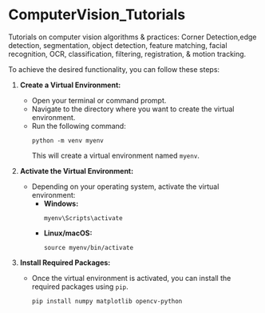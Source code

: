 # ComputerVision_Tutorials
Tutorials on computer vision algorithms &amp; practices: Corner Detection,edge detection, segmentation, object detection, feature matching, facial recognition, OCR, classification, filtering, registration, &amp; motion tracking.

To achieve the desired functionality, you can follow these steps:

1. **Create a Virtual Environment:**
    - Open your terminal or command prompt.
    - Navigate to the directory where you want to create the virtual environment.
    - Run the following command:
        ```
        python -m venv myenv
        ```
      This will create a virtual environment named `myenv`.

2. **Activate the Virtual Environment:**
    - Depending on your operating system, activate the virtual environment:
        - **Windows:**
            ```
            myenv\Scripts\activate
            ```
        - **Linux/macOS:**
            ```
            source myenv/bin/activate
            ```

3. **Install Required Packages:**
    - Once the virtual environment is activated, you can install the required packages using `pip`.
        ```
        pip install numpy matplotlib opencv-python
        ```
